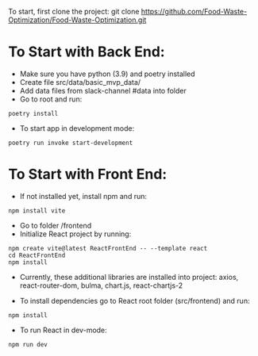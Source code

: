 To start, first clone the project: git clone https://github.com/Food-Waste-Optimization/Food-Waste-Optimization.git

# To Start with Back End:

- Make sure you have python (3.9) and poetry installed
- Create file src/data/basic_mvp_data/
- Add data files from slack-channel #data into folder
- Go to root and run:
  
`poetry install`

- To start app in development mode:
  
`poetry run invoke start-development`

# To Start with Front End:

- If not installed yet, install npm  and run:

`npm install vite`
  
- Go to folder /frontend
- Initialize React project by running:
```
npm create vite@latest ReactFrontEnd -- --template react
cd ReactFrontEnd
npm install
```

- Currently, these additional libraries are installed into project: axios, react-router-dom, bulma, chart.js, react-chartjs-2

- To install dependencies go to React root folder (src/frontend) and run:
  
`npm install`

- To run React in dev-mode:

`npm run dev`
